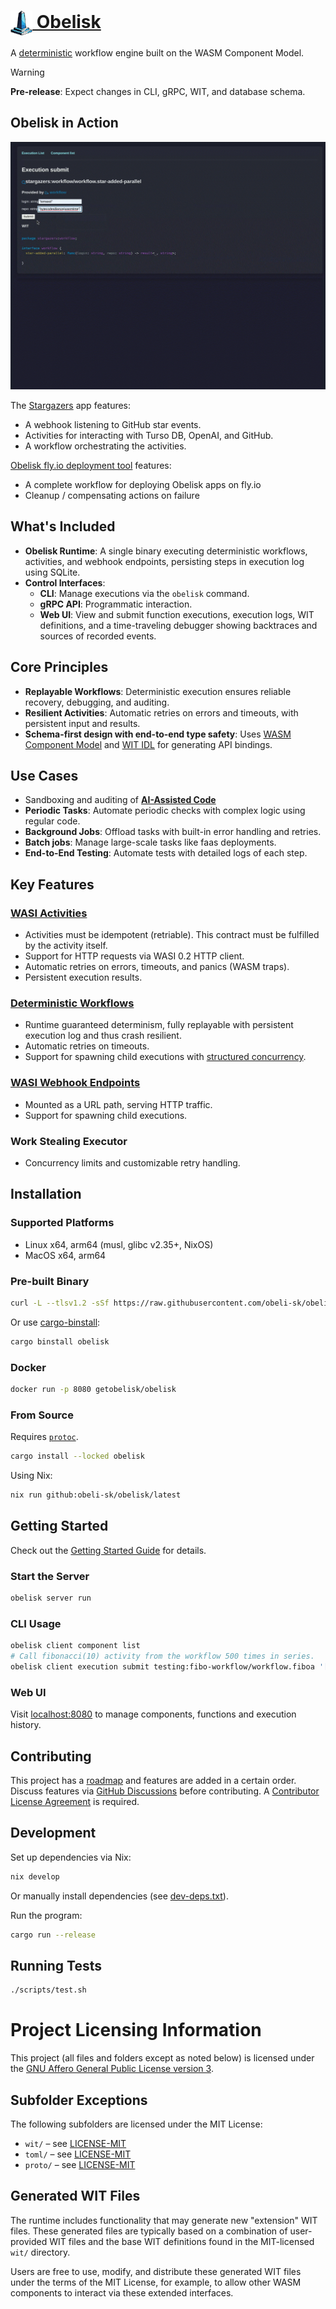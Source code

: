 <h1>
  <a href="https://obeli.sk">
    <img src="assets/images/logo-small.png" alt="Logo" style="vertical-align: middle; height: 40px;"> Obelisk
  </a>
</h1>

A [deterministic](https://obeli.sk/faq/) workflow engine built on the WASM Component Model.

> [!WARNING]
> **Pre-release**: Expect changes in CLI, gRPC, WIT, and database schema.

## Obelisk in Action
[![Watch the Demo Video](assets/images/screencast.gif)](https://obeli.sk/screencast.webm)

The [Stargazers](https://github.com/obeli-sk/demo-stargazers) app features:
- A webhook listening to GitHub star events.
- Activities for interacting with Turso DB, OpenAI, and GitHub.
- A workflow orchestrating the activities.

[Obelisk fly.io deployment tool](https://github.com/obeli-sk/obelisk-deploy-flyio) features:
- A complete workflow for deploying Obelisk apps on fly.io
- Cleanup / compensating actions on failure

## What's Included
- **Obelisk Runtime**: A single binary executing deterministic workflows, activities,
and webhook endpoints, persisting steps in execution log using SQLite.
- **Control Interfaces**:
  - **CLI**: Manage executions via the `obelisk` command.
  - **gRPC API**: Programmatic interaction.
  - **Web UI**: View and submit function executions, execution logs, WIT definitions, and a time-traveling debugger showing backtraces and sources of recorded events.

## Core Principles
- **Replayable Workflows**: Deterministic execution ensures reliable recovery, debugging, and auditing.
- **Resilient Activities**: Automatic retries on errors and timeouts, with persistent input and results.
- **Schema-first design with end-to-end type safety**:
Uses [WASM Component Model](https://component-model.bytecodealliance.org/) and
[WIT IDL](https://component-model.bytecodealliance.org/design/wit.html) for generating API bindings.

## Use Cases
- Sandboxing and auditing of [**AI-Assisted Code**](https://obeli.sk/blog/taming-ai-assisted-code/)
- **Periodic Tasks**: Automate periodic checks with complex logic using regular code.
- **Background Jobs**: Offload tasks with built-in error handling and retries.
- **Batch jobs**: Manage large-scale tasks like faas deployments.
- **End-to-End Testing**: Automate tests with detailed logs of each step.

## Key Features
### [**WASI Activities**](https://obeli.sk/docs/latest/concepts/activities/)
- Activities must be idempotent (retriable). This contract must be fulfilled by the activity itself.
- Support for HTTP requests via WASI 0.2 HTTP client.
- Automatic retries on errors, timeouts, and panics (WASM traps).
- Persistent execution results.

### [**Deterministic Workflows**](https://obeli.sk/docs/latest/concepts/workflows/)
- Runtime guaranteed determinism, fully replayable with persistent execution log and thus crash resilient.
- Automatic retries on timeouts.
- Support for spawning child executions with [structured concurrency](https://obeli.sk/docs/latest/concepts/structured-concurrency/).

### [**WASI Webhook Endpoints**](https://obeli.sk/docs/latest/concepts/webhook-endpoints/)
- Mounted as a URL path, serving HTTP traffic.
- Support for spawning child executions.

### **Work Stealing Executor**
- Concurrency limits and customizable retry handling.

## Installation
### Supported Platforms
- Linux x64, arm64 (musl, glibc v2.35+, NixOS)
- MacOS x64, arm64

### Pre-built Binary
```sh
curl -L --tlsv1.2 -sSf https://raw.githubusercontent.com/obeli-sk/obelisk/main/download.sh | bash
```
Or use [cargo-binstall](https://crates.io/crates/cargo-binstall):
```sh
cargo binstall obelisk
```

### Docker
```sh
docker run -p 8080 getobelisk/obelisk
```

### From Source
Requires [`protoc`](https://protobuf.dev/downloads/).
```sh
cargo install --locked obelisk
```
Using Nix:
```sh
nix run github:obeli-sk/obelisk/latest
```

## Getting Started

Check out the [Getting Started Guide](https://obeli.sk/docs/latest/getting-started/) for details.

### Start the Server
```sh
obelisk server run
```

### CLI Usage
```sh
obelisk client component list
# Call fibonacci(10) activity from the workflow 500 times in series.
obelisk client execution submit testing:fibo-workflow/workflow.fiboa '[10, 500]' --follow
```

### Web UI
Visit [localhost:8080](http://127.0.0.1:8080) to manage components, functions and execution history.

## Contributing
This project has a [roadmap](ROADMAP.md) and features are added in a certain order.
Discuss features via [GitHub Discussions](https://github.com/obeli-sk/obelisk/discussions) before contributing.
A [Contributor License Agreement](https://cla-assistant.io/obeli-sk/obelisk) is required.

## Development
Set up dependencies via Nix:
```sh
nix develop
```
Or manually install dependencies (see [dev-deps.txt](dev-deps.txt)).

Run the program:
```sh
cargo run --release
```

## Running Tests
```sh
./scripts/test.sh
```

# Project Licensing Information

This project (all files and folders except as noted below) is licensed
under the [GNU Affero General Public License version 3](LICENSE-AGPL).

## Subfolder Exceptions

The following subfolders are licensed under the MIT License:

* `wit/`   – see [LICENSE-MIT](wit/LICENSE-MIT)
* `toml/`  – see [LICENSE-MIT](toml/LICENSE-MIT)
* `proto/` – see [LICENSE-MIT](proto/LICENSE-MIT)

## Generated WIT Files

The runtime includes functionality that may generate new "extension" WIT files. These generated files are typically based on a combination of user-provided WIT files and the base WIT definitions found in the MIT-licensed `wit/` directory.

Users are free to use, modify, and distribute these generated WIT files under the terms of the MIT License, for example, to allow other WASM components to interact via these extended interfaces.
